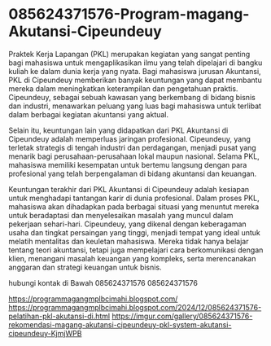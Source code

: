 # 085624371576-Program-magang-Akutansi-Cipeundeuy
Praktek Kerja Lapangan (PKL) merupakan kegiatan yang sangat penting bagi mahasiswa untuk mengaplikasikan ilmu yang telah dipelajari di bangku kuliah ke dalam dunia kerja yang nyata. Bagi mahasiswa jurusan Akuntansi, PKL di Cipeundeuy memberikan banyak keuntungan yang dapat membantu mereka dalam meningkatkan keterampilan dan pengetahuan praktis. Cipeundeuy, sebagai sebuah kawasan yang berkembang di bidang bisnis dan industri, menawarkan peluang yang luas bagi mahasiswa untuk terlibat dalam berbagai kegiatan akuntansi yang aktual.

Selain itu, keuntungan lain yang didapatkan dari PKL Akuntansi di Cipeundeuy adalah memperluas jaringan profesional. Cipeundeuy, yang terletak strategis di tengah industri dan perdagangan, menjadi pusat yang menarik bagi perusahaan-perusahaan lokal maupun nasional. Selama PKL, mahasiswa memiliki kesempatan untuk bertemu langsung dengan para profesional yang telah berpengalaman di bidang akuntansi dan keuangan. 

Keuntungan terakhir dari PKL Akuntansi di Cipeundeuy adalah kesiapan untuk menghadapi tantangan karir di dunia profesional. Dalam proses PKL, mahasiswa akan dihadapkan pada berbagai situasi yang menuntut mereka untuk beradaptasi dan menyelesaikan masalah yang muncul dalam pekerjaan sehari-hari. Cipeundeuy, yang dikenal dengan keberagaman usaha dan tingkat persaingan yang tinggi, menjadi tempat yang ideal untuk melatih mentalitas dan keuletan mahasiswa. Mereka tidak hanya belajar tentang teori akuntansi, tetapi juga mempelajari cara berkomunikasi dengan klien, menangani masalah keuangan yang kompleks, serta merencanakan anggaran dan strategi keuangan untuk bisnis. 

hubungi kontak di Bawah
085624371576
085624371576

https://programmagangmplbcimahi.blogspot.com/
https://programmagangmplbcimahi.blogspot.com/2024/12/085624371576-pelatihan-pkl-akutansi-di.html
https://imgur.com/gallery/085624371576-rekomendasi-magang-akutansi-cipeundeuy-pkl-system-akutansi-cipeundeuy-KjmjWPB
